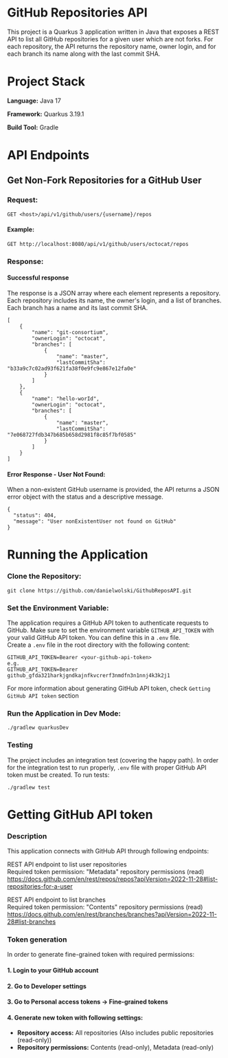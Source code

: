 # GitHub Repositories API

This project is a Quarkus 3 application written in Java that exposes a REST API to list all GitHub repositories for a given user which are not forks. For each repository, the API returns the repository name, owner login, and for each branch its name along with the last commit SHA.

# Project Stack

**Language:** Java 17

**Framework:** Quarkus 3.19.1

**Build Tool:** Gradle

# API Endpoints

## Get Non-Fork Repositories for a GitHub User

### Request:

```
GET <host>/api/v1/github/users/{username}/repos
```

#### Example:
```
GET http://localhost:8080/api/v1/github/users/octocat/repos
```

### Response:

#### Successful response
The response is a JSON array where each element represents a repository. Each repository includes its name, the owner's login, and a list of branches. Each branch has a name and its last commit SHA.
```
[
    {
        "name": "git-consortium",
        "ownerLogin": "octocat",
        "branches": [
            {
                "name": "master",
                "lastCommitSha": "b33a9c7c02ad93f621fa38f0e9fc9e867e12fa0e"
            }
        ]
    },
    {
        "name": "hello-worId",
        "ownerLogin": "octocat",
        "branches": [
            {
                "name": "master",
                "lastCommitSha": "7e068727fdb347b685b658d2981f8c85f7bf0585"
            }
        ]
    }
]
```

#### Error Response - User Not Found:

When a non-existent GitHub username is provided, the API returns a JSON error object with the status and a descriptive message.

```
{
  "status": 404,
  "message": "User nonExistentUser not found on GitHub"
}
```
# Running the Application

### Clone the Repository:

```
git clone https://github.com/danielwolski/GithubReposAPI.git
```

### Set the Environment Variable:
The application requires a GitHub API token to authenticate requests to GitHub. Make sure to set the environment variable `GITHUB_API_TOKEN` with your valid GitHub API token. You can define this in a `.env` file. \
Create a `.env` file in the root directory with the following content:

```
GITHUB_API_TOKEN=Bearer <your-github-api-token>
e.g.
GITHUB_API_TOKEN=Bearer github_gfda321harkjgndkajnfkvcrerf3nmdfn3n1nnj4k3k2j1
```

For more information about generating GitHub API token, check `Getting GitHub API token` section


### Run the Application in Dev Mode:
```
./gradlew quarkusDev
```

### Testing
The project includes an integration test (covering the happy path). In order for the integration test to run properly, `.env` file with proper GitHub API token must be created. To run tests:

```
./gradlew test
```

# Getting GitHub API token

### Description

This application connects with GitHub API through following endpoints:

REST API endpoint to list user repositories \
Required token permission: "Metadata" repository permissions (read) \
https://docs.github.com/en/rest/repos/repos?apiVersion=2022-11-28#list-repositories-for-a-user

REST API endpoint to list branches \
Required token permission: "Contents" repository permissions (read) \
https://docs.github.com/en/rest/branches/branches?apiVersion=2022-11-28#list-branches

### Token generation

In order to generate fine-grained token with required permissions:

#### 1. Login to your GitHub account

#### 2. Go to Developer settings

#### 3. Go to Personal access tokens -> Fine-grained tokens

#### 4. Generate new token  with following settings:
- **Repository access:** All repositories (Also includes public repositories (read-only))
- **Repository permissions:** Contents (read-only), Metadata (read-only)






